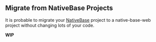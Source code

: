 Migrate from NativeBase Projects
--------------------------------
It is probable to migrate your [NativeBase](http://nativebase.io/) project to a native-base-web project without changing lots of your code.

**WIP**
